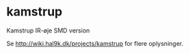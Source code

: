 # kamstrup
Kamstrup IR-øje SMD version

Se http://wiki.hal9k.dk/projects/kamstrup for flere oplysninger.
